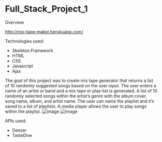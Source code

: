 # Full_Stack_Project_1
Overview

http://mix-tape-maker.herokuapp.com/

Technologies used:

* Skeleton Framework
* HTML
* CSS
* Javascript
* Ajax

The goal of this project was to create mix tape generator that returns a list of 10 randomly suggested songs based on the user input. The user enters a name of an artist or band and a mix tape or play-list is generated. A list of 10 randomly selected songs within the artist’s genre with the album cover, song name, album, and artist name. The user can name the playlist and it’s saved to a list of playlists. A media player allows the user to play songs within the playlist.
![image](https://user-images.githubusercontent.com/15931465/107121616-66c16980-6861-11eb-800c-a274a0a2c16b.png)
![image](https://user-images.githubusercontent.com/15931465/107121620-6f19a480-6861-11eb-81c6-f48106a592fa.png)

APIs used:
* Deezer
* TasteDive
